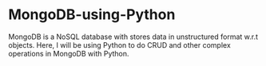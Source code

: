 # MongoDB-using-Python
MongoDB is a NoSQL database with stores data in unstructured format w.r.t objects. Here, I will be using Python to do CRUD and other complex operations in MongoDB with Python.
